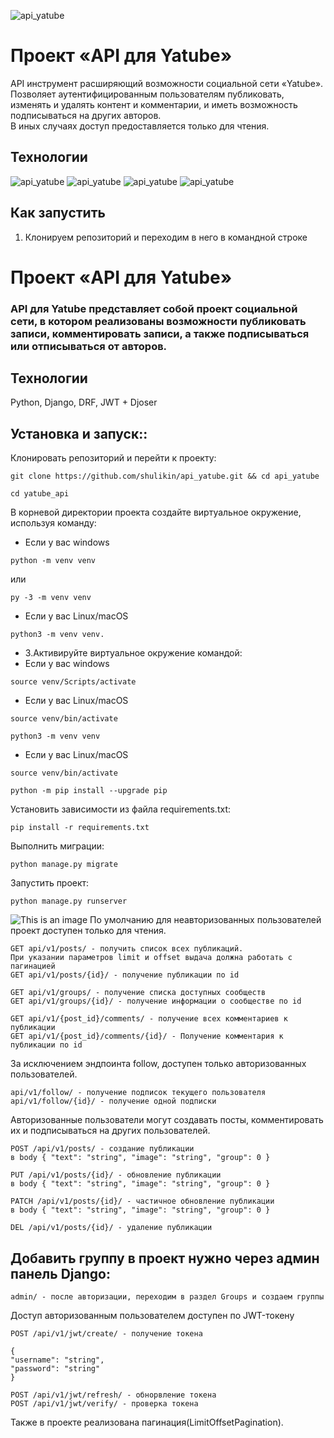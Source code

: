 ![api_yatube](https://shulikin.com/images/Api.png)
# Проект «API для Yatube»
API инструмент расширяющий возможности социальной сети «Yatube».  
Позволяет аутентифицированным пользователям публиковать, изменять и удалять контент и комментарии, и иметь возможность подписываться на других авторов.  
В иных случаях доступ предоставляется только для чтения.  
## Технологии
![api_yatube](https://shulikin.com/images/py.png) ![api_yatube](https://shulikin.com/images/django.png) ![api_yatube](https://shulikin.com/images/jwt.png) ![api_yatube](https://shulikin.com/images/rest.png)
## Как запустить
1. Клонируем репозиторий и переходим в него в командной строке
# Проект «API для Yatube»
### API для Yatube представляет собой проект социальной сети, в котором реализованы возможности публиковать записи, комментировать записи, а также подписываться или отписываться от авторов.

## Технологии
Python, Django, DRF, JWT + Djoser

## Установка и запуск::
Клонировать репозиторий и перейти к проекту:
```
git clone https://github.com/shulikin/api_yatube.git && cd api_yatube
```
```
cd yatube_api
```
В корневой директории проекта создайте виртуальное окружение, используя команду:
- Если у вас windows
```
python -m venv venv
```
  или
```
py -3 -m venv venv
```
- Если у вас Linux/macOS
```
python3 -m venv venv.
```

- 3.Активируйте виртуальное окружение командой:
- Если у вас windows
```
source venv/Scripts/activate
```
- Если у вас Linux/macOS
```
source venv/bin/activate
```

```
python3 -m venv venv
```
- Если у вас Linux/macOS

```
source venv/bin/activate
```


```
python -m pip install --upgrade pip
```



Установить зависимости из файла requirements.txt:

```
pip install -r requirements.txt
```
Выполнить миграции:

```
python manage.py migrate
```
Запустить проект:

```
python manage.py runserver
```
![This is an image](https://myoctocat.com/assets/images/base-octocat.svg)
По умолчанию для неавторизованных пользователей проект доступен только для чтения.
```
GET api/v1/posts/ - получить список всех публикаций.
При указании параметров limit и offset выдача должна работать с пагинацией
GET api/v1/posts/{id}/ - получение публикации по id

GET api/v1/groups/ - получение списка доступных сообществ
GET api/v1/groups/{id}/ - получение информации о сообществе по id

GET api/v1/{post_id}/comments/ - получение всех комментариев к публикации
GET api/v1/{post_id}/comments/{id}/ - Получение комментария к публикации по id
```
За исключением эндпоинта follow, доступен только авторизованных пользователей.
```
api/v1/follow/ - получение подписок текущего пользователя
api/v1/follow/{id}/ - получение одной подписки
```
Авторизованные пользователи могут создавать посты, комментировать их и подписываться на других пользователей.
```
POST /api/v1/posts/ - создание публикации
в body { "text": "string", "image": "string", "group": 0 }

PUT /api/v1/posts/{id}/ - обновление публикации
в body { "text": "string", "image": "string", "group": 0 }

PATCH /api/v1/posts/{id}/ - частичное обновление публикации
в body { "text": "string", "image": "string", "group": 0 }

DEL /api/v1/posts/{id}/ - удаление публикации
```
## Добавить группу в проект нужно через админ панель Django:
```
admin/ - после авторизации, переходим в раздел Groups и создаем группы
```
Доступ авторизованным пользователем доступен по JWT-токену
```
POST /api/v1/jwt/create/ - получение токена

{
"username": "string",
"password": "string"
}

POST /api/v1/jwt/refresh/ - обнорвление токена
POST /api/v1/jwt/verify/ - проверка токена
```

Также в проекте реализована пагинация(LimitOffsetPagination).

